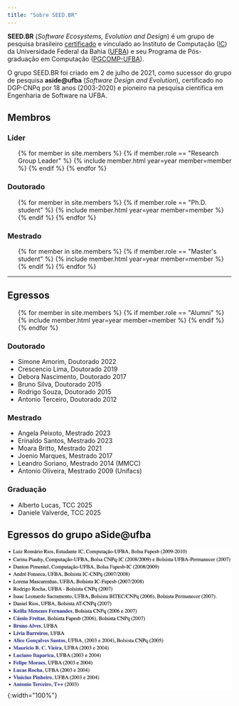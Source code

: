 ```yaml
---
title: "Sobre SEED.BR"
---
```



__SEED.BR__ (_Software Ecosystems, Evolution and Design_) é um grupo de pesquisa brasileiro
[certificado](https://dgp.cnpq.br/dgp/espelhogrupo/795424) e 
vinculado ao Instituto de Computação ([IC](https://computacao.ufba.br/)) 
da Universidade Federal da Bahia ([UFBA](https://portal.ufba.br)) e seu
Programa de Pós-graduação em Computação ([PGCOMP-UFBA](https://pgcomp.ufba.br)).


O grupo SEED.BR foi criado em 2 de julho de 2021, 
como sucessor do grupo de pesquisa __aside@ufba__ (_Software Design and Evolution_),
certificado no DGP-CNPq por 18 anos (2003-2020)
e pioneiro na pesquisa científica em Engenharia de Software na UFBA.


## Membros

### Líder 

<ul class="members-list">
{% for member in site.members %}
  {% if member.role == "Research Group Leader" %}
    {% include member.html year=year member=member %}
  {% endif %}
{% endfor %}
</ul>

### Doutorado

<ul class="members-list">
{% for member in site.members %}
  {% if member.role == "Ph.D. student" %}
    {% include member.html year=year member=member %}
  {% endif %}
{% endfor %}
</ul>

### Mestrado

<ul class="members-list">
{% for member in site.members %}
  {% if member.role == "Master's student" %}
    {% include member.html year=year member=member %}
  {% endif %}
{% endfor %}
</ul>


---

## Egressos


<ul class="members-list">
{% for member in site.members %}
  {% if member.role == "Alumni" %}
    {% include member.html year=year member=member %}
  {% endif %}
{% endfor %}
</ul>

### Doutorado

+ Simone Amorim, Doutorado 2022
+ Crescencio Lima, Doutorado 2019
+ Debora Nascimento, Doutorado 2017
+ Bruno Silva, Doutorado 2015
+ Rodrigo Souza, Doutorado 2015
+ Antonio Terceiro, Doutorado 2012

### Mestrado

+ Angela Peixoto, Mestrado 2023
+ Erinaldo Santos, Mestrado 2023
+ Moara Britto, Mestrado 2021
+ Joenio Marques, Mestrado 2017
+ Leandro Soriano, Mestrado 2014 (MMCC)
+ Antonio Oliveira, Mestrado 2009 (Unifacs)

### Graduação

+ Alberto Lucas, TCC 2025
+ Daniele Valverde, TCC 2025

## Egressos do grupo aSide@ufba

![Alumni](/assets/images/aside-members-3.jpg){:width="100%"}


